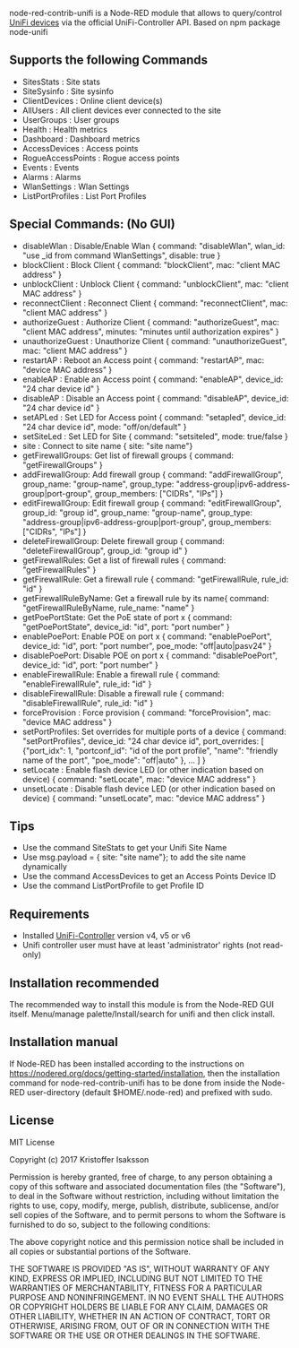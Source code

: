 node-red-contrib-unifi is a Node-RED module that allows to query/control [UniFi devices](http://www.ubnt.com/) via the official UniFi-Controller API. Based on npm package node-unifi

## Supports the following Commands
* SitesStats : Site stats
* SiteSysinfo : Site sysinfo
* ClientDevices : Online client device(s)
* AllUsers : All client devices ever connected to the site
* UserGroups : User groups
* Health : Health metrics
* Dashboard : Dashboard metrics
* AccessDevices : Access points
* RogueAccessPoints : Rogue access points
* Events : Events
* Alarms : Alarms
* WlanSettings : Wlan Settings
* ListPortProfiles : List Port Profiles

## Special Commands: (No GUI)
* disableWlan : Disable/Enable Wlan { command: "disableWlan", wlan_id: "use _id from command WlanSettings", disable: true }
* blockClient : Block Client { command: "blockClient", mac: "client MAC address" }
* unblockClient : Unblock Client { command: "unblockClient", mac: "client MAC address" }
* reconnectClient : Reconnect Client { command: "reconnectClient", mac: "client MAC address" }
* authorizeGuest : Authorize Client { command: "authorizeGuest", mac: "client MAC address", minutes: "minutes until authorization expires" }   
* unauthorizeGuest : Unauthorize Client { command: "unauthorizeGuest", mac: "client MAC address" }
* restartAP : Reboot an Access point { command: "restartAP", mac: "device MAC address" }
* enableAP : Enable an Access point { command: "enableAP", device_id: "24 char device id" }
* disableAP : Disable an Access point { command: "disableAP", device_id: "24 char device id" }
* setAPLed : Set LED for Access point { command: "setapled", device_id: "24 char device id", mode: "off/on/default" }
* setSiteLed : Set LED for Site { command: "setsiteled", mode: true/false }
* site : Connect to site name { site: "site name"}
* getFirewallGroups: Get list of firewall groups { command: "getFirewallGroups" }
* addFirewallGroup: Add firewall group { command: "addFirewallGroup", group_name: "group-name", group_type: "address-group|ipv6-address-group|port-group", group_members: ["CIDRs", "IPs"] }
* editFirewallGroup: Edit firewall group { command: "editFirewallGroup", group_id: "group id", group_name: "group-name", group_type: "address-group|ipv6-address-group|port-group", group_members: ["CIDRs", "IPs"] }
* deleteFirewallGroup: Delete firewall group { command: "deleteFirewallGroup", group_id: "group id" }
* getFirewallRules: Get a list of firewall rules { command: "getFirewallRules" }
* getFirewallRule: Get a firewall rule { command: "getFirewallRule, rule_id: "id" }
* getFirewallRuleByName: Get a firewall rule by its name{ command: "getFirewallRuleByName, rule_name: "name" }
* getPoePortState: Get the PoE state of port x { command: "getPoePortState", device_id: "id", port: "port number" }
* enablePoePort: Enable POE on port x { command: "enablePoePort", device_id: "id", port: "port number", poe_mode: "off|auto|pasv24" }
* disablePoePort: Disable POE on port x { command: "disablePoePort", device_id: "id", port: "port number" }
* enableFirewallRule: Enable a firewall rule { command: "enableFirewallRule", rule_id: "id" }
* disableFirewallRule: Disable a firewall rule { command: "disableFirewallRule", rule_id: "id" }
* forceProvision : Force provision { command: "forceProvision", mac: "device MAC address" }
* setPortProfiles: Set overrides for multiple ports of a device { command: "setPortProfiles", device_id: "24 char device id", port_overrides: [ {"port_idx": 1, "portconf_id": "id of the port profile", "name": "friendly name of the port", "poe_mode": "off|auto" }, ... ] }
* setLocate : Enable flash device LED (or other indication based on device) { command: "setLocate", mac: "device MAC address" }
* unsetLocate : Disable flash device LED (or other indication based on device) { command: "unsetLocate", mac: "device MAC address" }

## Tips
* Use the command SiteStats to get your Unifi Site Name	
* Use msg.payload = { site: "site name"}; to add the site name dynamically
* Use the command AccessDevices to get an Access Points Device ID
* Use the command ListPortProfile to get Profile ID

## Requirements
* Installed [UniFi-Controller](https://www.ubnt.com/download/unifi) version v4, v5 or v6
* Unifi controller user must have at least 'administrator' rights (not read-only)

## Installation recommended
The recommended way to install this module is from the Node-RED GUI itself.
Menu/manage palette/Install/search for unifi and then click install.

## Installation manual
If Node-RED has been installed according to the instructions on https://nodered.org/docs/getting-started/installation, 
then the installation command for node-red-contrib-unifi has to be done from inside the Node-RED 
user-directory (default $HOME/.node-red) and prefixed with sudo.

## License
MIT License

Copyright (c) 2017 Kristoffer Isaksson

Permission is hereby granted, free of charge, to any person obtaining a copy
of this software and associated documentation files (the "Software"), to deal
in the Software without restriction, including without limitation the rights
to use, copy, modify, merge, publish, distribute, sublicense, and/or sell
copies of the Software, and to permit persons to whom the Software is
furnished to do so, subject to the following conditions:

The above copyright notice and this permission notice shall be included in all
copies or substantial portions of the Software.

THE SOFTWARE IS PROVIDED "AS IS", WITHOUT WARRANTY OF ANY KIND, EXPRESS OR
IMPLIED, INCLUDING BUT NOT LIMITED TO THE WARRANTIES OF MERCHANTABILITY,
FITNESS FOR A PARTICULAR PURPOSE AND NONINFRINGEMENT. IN NO EVENT SHALL THE
AUTHORS OR COPYRIGHT HOLDERS BE LIABLE FOR ANY CLAIM, DAMAGES OR OTHER
LIABILITY, WHETHER IN AN ACTION OF CONTRACT, TORT OR OTHERWISE, ARISING FROM,
OUT OF OR IN CONNECTION WITH THE SOFTWARE OR THE USE OR OTHER DEALINGS IN THE
SOFTWARE.
